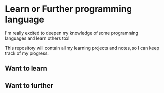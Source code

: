 # Learn or Further programming language

I'm really excited to deepen my knowledge of some programming languages and learn others too! 

This repository will contain all my learning projects and notes, so I can keep track of my progress.

## Want to learn 

## Want to further
